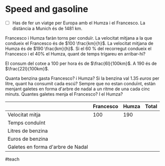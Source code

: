 # Speed and gasoline
- [ ] Has de fer un viatge per Europa amb el Humza i el Francesco. La distància a Munich és de 1481 km.

Francesco i Humza faràn torns per conduïr. La velocitat mitjana a la que condueix el Francesco és de $100 \frac{km}{h}$. La velocitat mitjana de Humza és de $190 \frac{km}{h}$. Si el 60 % del recorregut condueix el Francesco i el 40% el Humza, quant de temps trigareu en arribar-hi?

El consum del cotxe a 100 per hora és de $\frac{6l}{100km}$. A 190 és de $\frac{22l}{100km}$.

Quanta benzina gasta Francesco? i Humza? Si la benzina val 1.35 $euros$ per litre, quant ha consumit cada escú? Sempre que no estan conduïnt, estàn menjant galetes en forma d'arbre de nadal a un ritme de una cada cinc minuts. Quantes galetes menja el Francesco? I el Humza?

|                                   | Francesco | Humza | Total |
| --------------------------------- | --------- | ----- | ----- |
| Velocitat mitja                   | 100       | 190   |       |
| Temps conduïnt                    |           |       |       |
| Litres de benzina                 |           |       |       |
| Euros de benzina                  |           |       |       |
| Galetes en forma d'arbre de Nadal |           |       |       |


#teach